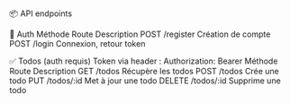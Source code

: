 📦 API endpoints

🔐 Auth
Méthode	Route	Description
POST	/register	Création de compte
POST	/login	Connexion, retour token

✅ Todos (auth requis)
Token via header : Authorization: Bearer <token>
Méthode	Route	Description
GET	/todos	Récupère les todos
POST	/todos	Crée une todo
PUT	/todos/:id	Met à jour une todo
DELETE	/todos/:id	Supprime une todo